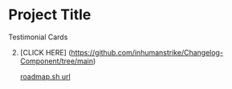 # Project Title
Testimonial Cards


2. [CLICK HERE] (https://github.com/inhumanstrike/Changelog-Component/tree/main)

   [roadmap.sh url](https://roadmap.sh/projects/testimonial-cards)
